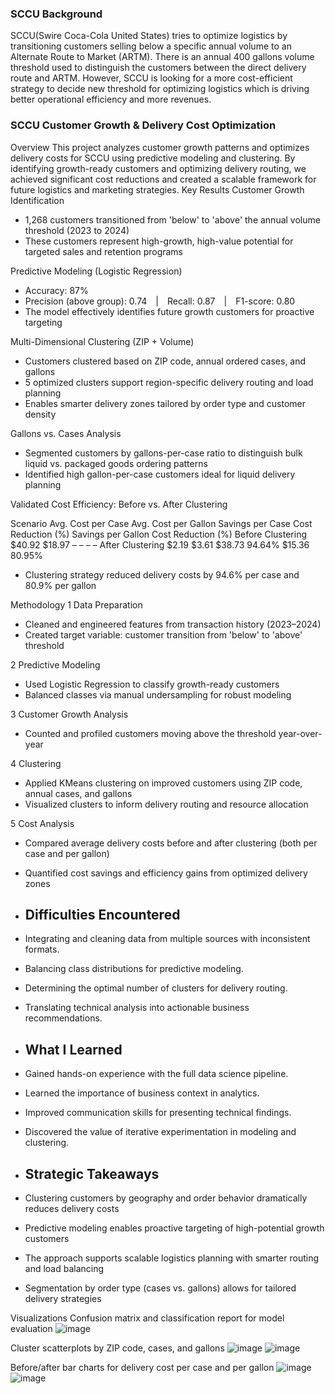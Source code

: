 ### SCCU Background

SCCU(Swire Coca-Cola United States) tries to optimize logistics by transitioning customers selling below a specific annual volume to an Alternate Route to Market (ARTM). There is an annual 400 gallons volume threshold used to distinguish the customers between the direct delivery route and ARTM. However, SCCU is looking for a more cost-efficient strategy to decide new threshold for optimizing logistics which is driving better operational efficiency and more revenues.
### SCCU Customer Growth & Delivery Cost Optimization
Overview
This project analyzes customer growth patterns and optimizes delivery costs for SCCU using predictive modeling and clustering. By identifying growth-ready customers and optimizing delivery routing, we achieved significant cost reductions and created a scalable framework for future logistics and marketing strategies.
Key Results
Customer Growth Identification
 - 1,268 customers transitioned from 'below' to 'above' the annual volume threshold (2023 to 2024)
 -  These customers represent high-growth, high-value potential for targeted sales and retention programs

Predictive Modeling (Logistic Regression)
 -  Accuracy: 87%
 -  Precision (above group): 0.74 | Recall: 0.87 | F1-score: 0.80
 -  The model effectively identifies future growth customers for proactive targeting

Multi-Dimensional Clustering (ZIP + Volume)
 -  Customers clustered based on ZIP code, annual ordered cases, and gallons
 -  5 optimized clusters support region-specific delivery routing and load planning
 -  Enables smarter delivery zones tailored by order type and customer density

Gallons vs. Cases Analysis
-  Segmented customers by gallons-per-case ratio to distinguish bulk liquid vs. packaged goods ordering patterns
-  Identified high gallon-per-case customers ideal for liquid delivery planning

Validated Cost Efficiency: Before vs. After Clustering

Scenario	Avg. Cost per Case	Avg. Cost per Gallon	Savings per Case	Cost Reduction (%)	Savings per Gallon	Cost Reduction (%)
Before Clustering	$40.92	$18.97	–	–	–	–
After Clustering	$2.19	$3.61	$38.73	94.64%	$15.36	80.95%
  -  Clustering strategy reduced delivery costs by 94.6% per case and 80.9% per gallon

Methodology
1 Data Preparation
   -  Cleaned and engineered features from transaction history (2023–2024)
   -  Created target variable: customer transition from 'below' to 'above' threshold

2 Predictive Modeling
   -  Used Logistic Regression to classify growth-ready customers
   -  Balanced classes via manual undersampling for robust modeling

3 Customer Growth Analysis
  -  Counted and profiled customers moving above the threshold year-over-year

4  Clustering

  -  Applied KMeans clustering on improved customers using ZIP code, annual cases, and gallons
  -  Visualized clusters to inform delivery routing and resource allocation

5  Cost Analysis

  -  Compared average delivery costs before and after clustering (both per case and per gallon)
  -  Quantified cost savings and efficiency gains from optimized delivery zones

  -  ##  Difficulties Encountered
  - Integrating and cleaning data from multiple sources with inconsistent formats.
  - Balancing class distributions for predictive modeling.
  - Determining the optimal number of clusters for delivery routing.
  - Translating technical analysis into actionable business recommendations.
  - ##  What I Learned
 - Gained hands-on experience with the full data science pipeline.
 - Learned the importance of business context in analytics.
 - Improved communication skills for presenting technical findings.
 - Discovered the value of iterative experimentation in modeling and clustering.

  - ## Strategic Takeaways
  -  Clustering customers by geography and order behavior dramatically reduces delivery costs

  -  Predictive modeling enables proactive targeting of high-potential growth customers
  -  The approach supports scalable logistics planning with smarter routing and load balancing
  -  Segmentation by order type (cases vs. gallons) allows for tailored delivery strategies

Visualizations
Confusion matrix and classification report for model evaluation
![image](https://github.com/user-attachments/assets/0eb9f30a-fe93-4e59-afc3-7205fd63b41b)

Cluster scatterplots by ZIP code, cases, and gallons
![image](https://github.com/user-attachments/assets/c39b4b62-cf77-45cd-a9be-f25d9ebb6aef)
![image](https://github.com/user-attachments/assets/0eb46fa5-49bc-4b5d-b24c-d7306eb13a13)

Before/after bar charts for delivery cost per case and per gallon
![image](https://github.com/user-attachments/assets/16f2ef1e-9553-4dd8-ac4c-5a1777fb235c)
![image](https://github.com/user-attachments/assets/d53d1095-03f9-47f8-8ad7-adb56c02ee29)

